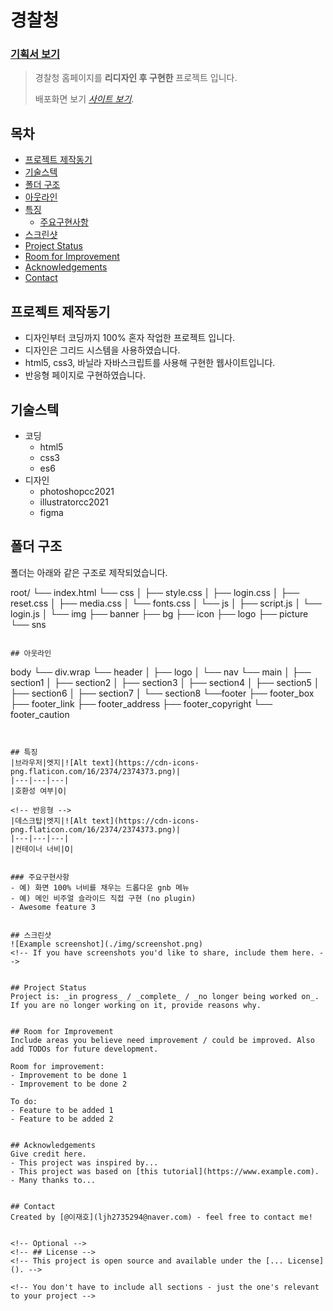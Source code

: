 # 경찰청 <!-- omit in toc -->
### [기획서 보기](./project1.pdf)
> 경찰청 홈페이지를 **리디자인 후 구현한** 프로젝트 입니다.
> 
> 배포화면 보기 [_사이트 보기_](https://leejaeho1234.github.io/PROJECT__1/). 
> 
## 목차 <!-- omit in toc -->
- [프로젝트 제작동기](#프로젝트-제작동기)
- [기술스텍](#기술스텍)
- [폴더 구조](#폴더-구조)
- [아웃라인](#아웃라인)
- [특징](#특징)
  - [주요구현사항](#주요구현사항)
- [스크린샷](#스크린샷)
- [Project Status](#project-status)
- [Room for Improvement](#room-for-improvement)
- [Acknowledgements](#acknowledgements)
- [Contact](#contact)
<!-- * [License](#license) -->


## 프로젝트 제작동기
- 디자인부터 코딩까지 100% 혼자 작업한 프로젝트 입니다.
- 디자인은 그리드 시스템을 사용하였습니다.
- html5, css3, 바닐라 자바스크립트를 사용해 구현한 웹사이트입니다.
- 반응형 페이지로 구현하였습니다.


## 기술스텍
- 코딩
  - html5
  - css3
  - es6 
- 디자인 
  - photoshopcc2021
  - illustratorcc2021
  - figma


## 폴더 구조

폴더는 아래와 같은 구조로 제작되었습니다.

root/
└── index.html
└── css
│    ├── style.css
│    ├── login.css
│    ├── reset.css
│    ├── media.css
│    └── fonts.css
│
└── js
│    ├── script.js
│    └── login.js
│
└── img
    ├── banner
    ├── bg
    ├── icon
    ├── logo
    ├── picture
    └── sns
    
```

## 아웃라인
```
body
  └── div.wrap
        └── header
        │    ├── logo
        │    └── nav
        └── main
        │    ├── section1
        │    ├── section2
        │    ├── section3
        │    ├── section4
        │    ├── section5
        │    ├── section6
        │    ├── section7
        │    └── section8
        └──footer
             ├── footer_box
             ├── footer_link
             ├── footer_address
             ├── footer_copyright
             └── footer_caution



```


## 특징
|브라우저|엣지|![Alt text](https://cdn-icons-png.flaticon.com/16/2374/2374373.png)|
|---|---|---|
|호환성 여부|O|

<!-- 반응형 -->
|데스크탑|엣지|![Alt text](https://cdn-icons-png.flaticon.com/16/2374/2374373.png)|
|---|---|---|
|컨테이너 너비|O|


### 주요구현사항
- 예) 화면 100% 너비를 채우는 드롭다운 gnb 메뉴
- 예) 메인 비주얼 슬라이드 직접 구현 (no plugin)
- Awesome feature 3


## 스크린샷
![Example screenshot](./img/screenshot.png)
<!-- If you have screenshots you'd like to share, include them here. -->


## Project Status
Project is: _in progress_ / _complete_ / _no longer being worked on_. If you are no longer working on it, provide reasons why.


## Room for Improvement
Include areas you believe need improvement / could be improved. Also add TODOs for future development.

Room for improvement:
- Improvement to be done 1
- Improvement to be done 2

To do:
- Feature to be added 1
- Feature to be added 2


## Acknowledgements
Give credit here.
- This project was inspired by...
- This project was based on [this tutorial](https://www.example.com).
- Many thanks to...


## Contact
Created by [@이재호](ljh2735294@naver.com) - feel free to contact me!


<!-- Optional -->
<!-- ## License -->
<!-- This project is open source and available under the [... License](). -->

<!-- You don't have to include all sections - just the one's relevant to your project -->

